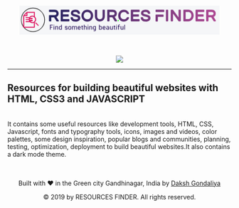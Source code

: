  <p align="center"><img src="images/logo_7.PNG" align="center" width="450"><p>
<br>
<!--<p align="center">
 [![PRs Welcome](https://img.shields.io/badge/PRs-welcome-brightgreen.svg?style=flat-square)](http://makeapullrequest.com) [![contributions welcome](https://img.shields.io/badge/contributions-welcome-brightgreen.svg?style=flat)](https://github.com/dwyl/esta/issues) [![HitCount](http://hits.dwyl.io/DakshGondaliya/Resources-Finder.svg)](http://hits.dwyl.io/DakshGondaliya/Resources-Finder)
</p>-->
<p align="center">
 <a href="/LICENSE">
    <img src="https://img.shields.io/github/license/DakshGondaliya/Resources-Finder.svg?style=for-the-badge" align="center">
</a>
</p>
<hr>
 
## Resources for building beautiful websites with HTML, CSS3 and JAVASCRIPT
<br>
It contains some useful resources like development tools, HTML, CSS, Javascript, fonts and typography tools, icons, images and videos, color palettes, some design inspiration, popular blogs and communities, planning, testing, optimization, deployment to build beautiful websites.It also contains a dark mode theme.
<br>
<br>
<br>
<p align="center"> Built with ❤ in the Green city Gandhinagar, India by
 <a href="https://github.com/DakshGondaliya">Daksh Gondaliya</a>
</p>
<p align="center">
© 2019 by RESOURCES FINDER. All rights reserved.
</p>
